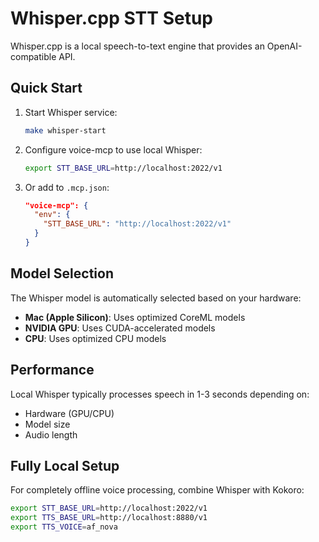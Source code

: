 # Whisper.cpp STT Setup

Whisper.cpp is a local speech-to-text engine that provides an OpenAI-compatible API.

## Quick Start

1. Start Whisper service:
   ```bash
   make whisper-start
   ```

2. Configure voice-mcp to use local Whisper:
   ```bash
   export STT_BASE_URL=http://localhost:2022/v1
   ```

3. Or add to `.mcp.json`:
   ```json
   "voice-mcp": {
     "env": {
       "STT_BASE_URL": "http://localhost:2022/v1"
     }
   }
   ```

## Model Selection

The Whisper model is automatically selected based on your hardware:
- **Mac (Apple Silicon)**: Uses optimized CoreML models
- **NVIDIA GPU**: Uses CUDA-accelerated models
- **CPU**: Uses optimized CPU models

## Performance

Local Whisper typically processes speech in 1-3 seconds depending on:
- Hardware (GPU/CPU)
- Model size
- Audio length

## Fully Local Setup

For completely offline voice processing, combine Whisper with Kokoro:

```bash
export STT_BASE_URL=http://localhost:2022/v1
export TTS_BASE_URL=http://localhost:8880/v1
export TTS_VOICE=af_nova
```